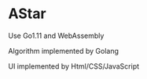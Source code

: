 # AStar

Use Go1.11 and WebAssembly

Algorithm implemented by Golang

UI implemented by Html/CSS/JavaScript
